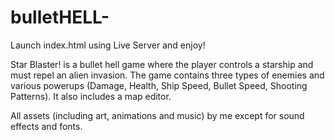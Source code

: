 # bulletHELL-


Launch index.html using Live Server and enjoy!


Star Blaster! is a bullet hell game where the player controls a starship and must repel an alien invasion. The game contains three types of enemies and various powerups (Damage, Health, Ship Speed, Bullet Speed, Shooting Patterns). It also includes a map editor.

All assets (including art, animations and music) by me except for sound effects and fonts.
